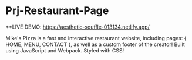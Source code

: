 # Prj-Restaurant-Page

**LIVE DEMO: https://aesthetic-souffle-013134.netlify.app/

Mike's Pizza is a fast and interactive restaurant website, including pages: { HOME, MENU, CONTACT }, as well as a custom footer of the creator! 
Built using JavaScript and Webpack. Styled with CSS! 
